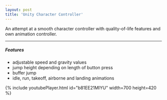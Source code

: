 ```yaml
---
layout: post
title: 'Unity Character Controller'
---
```

An attempt at a smooth character controller with quality-of-life features and own animation controller.

---
##### Features

- adjustable speed and gravity values
- jump height depending on length of button press
- buffer jump
- idle, run, takeoff, airborne and landing animations

{% include youtubePlayer.html id="b81EE21MIYU" width=700 height=420 %}